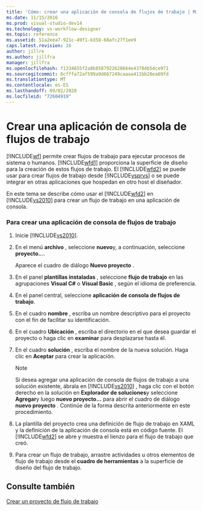 ```yaml
---
title: 'Cómo: crear una aplicación de consola de flujos de trabajo | Microsoft Docs'
ms.date: 11/15/2016
ms.prod: visual-studio-dev14
ms.technology: vs-workflow-designer
ms.topic: reference
ms.assetid: 51a2eea7-921c-49f1-b358-68afc27f1ee9
caps.latest.revision: 16
author: jillre
ms.author: jillfra
manager: jillfra
ms.openlocfilehash: f1334655f2a8b8587922628664e43784b54ce971
ms.sourcegitcommit: 6cfffa72af599a9d667249caaaa411bb28ea69fd
ms.translationtype: MT
ms.contentlocale: es-ES
ms.lasthandoff: 09/02/2020
ms.locfileid: "72604919"
---
```

# <a name="how-to-create-a-workflow-console-application"></a>Crear una aplicación de consola de flujos de trabajo
[!INCLUDE[wf](../includes/wf-md.md)] permite crear flujos de trabajo para ejecutar procesos de sistema o humanos. [!INCLUDE[wfd1](../includes/wfd1-md.md)] proporciona la superficie de diseño para la creación de estos flujos de trabajo. El [!INCLUDE[wfd2](../includes/wfd2-md.md)] se puede usar para crear flujos de trabajo desde [!INCLUDE[vsprvs](../includes/vsprvs-md.md)] o se puede integrar en otras aplicaciones que hospedan en otro host el diseñador.

 En este tema se describe cómo usar el [!INCLUDE[wfd2](../includes/wfd2-md.md)] en [!INCLUDE[vs2010](../includes/vs2010-md.md)] para crear un flujo de trabajo en una aplicación de consola.

### <a name="to-create-a-workflow-console-application"></a>Para crear una aplicación de consola de flujos de trabajo

1. Inicie [!INCLUDE[vs2010](../includes/vs2010-md.md)].

2. En el menú **archivo** , seleccione **nuevo**y, a continuación, seleccione **proyecto..**..

     Aparece el cuadro de diálogo **Nuevo proyecto** .

3. En el panel **plantillas instaladas** , seleccione **flujo de trabajo** en las agrupaciones **Visual C#** o **Visual Basic** , según el idioma de preferencia.

4. En el panel central, seleccione **aplicación de consola de flujos de trabajo**.

5. En el cuadro **nombre** , escriba un nombre descriptivo para el proyecto con el fin de facilitar su identificación.

6. En el cuadro **Ubicación** , escriba el directorio en el que desea guardar el proyecto o haga clic en **examinar** para desplazarse hasta él.

7. En el cuadro **solución** , escriba el nombre de la nueva solución. Haga clic en **Aceptar** para crear la aplicación.

    > [!NOTE]
    > Si desea agregar una aplicación de consola de flujos de trabajo a una solución existente, ábrala en [!INCLUDE[vs2010](../includes/vs2010-md.md)] , haga clic con el botón derecho en la solución en **Explorador de soluciones**y seleccione **Agregar**y luego **nuevo proyecto...** para abrir el cuadro de diálogo **nuevo proyecto** . Continúe de la forma descrita anteriormente en este procedimiento.

8. La plantilla del proyecto crea una definición de flujo de trabajo en XAML y la definición de la aplicación de consola está en código fuente. El [!INCLUDE[wfd2](../includes/wfd2-md.md)] se abre y muestra el lienzo para el flujo de trabajo que creó.

9. Para crear un flujo de trabajo, arrastre actividades u otros elementos de flujo de trabajo desde el **cuadro de herramientas** a la superficie de diseño del flujo de trabajo.

## <a name="see-also"></a>Consulte también
 [Crear un proyecto de flujo de trabajo](../workflow-designer/creating-a-workflow-project.md)